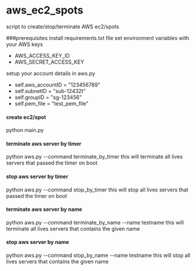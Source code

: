 # aws_ec2_spots
script to create/stop/terminate AWS ec2/spots

###prerequisites
install requirements.txt file
set environment variables with your AWS keys
 - AWS_ACCESS_KEY_ID
 - AWS_SECRET_ACCESS_KEY
 
 
setup your account details in aws.py
 - self.aws_accountID = "123456789"
 - self.subnetID = "sub-12432t"
 - self.groupID = "sg-123456"
 - self.pem_file = "test_pem_file"
 
 
#### create ec2/spot
python main.py 

#### terminate aws server by timer
python aws.py --command terminate_by_timer
this will terminate all lives servers that passed the timer on boot 

#### stop aws server by timer
python aws.py --command stop_by_timer
this will stop all lives servers that passed the timer on boot 


#### terminate aws server by name
python aws.py --command terminate_by_name --name testname
this will terminate all lives servers that contains the given name

#### stop aws server by name
python aws.py --command stop_by_name --name testname
this will stop all lives servers that contains the given name 